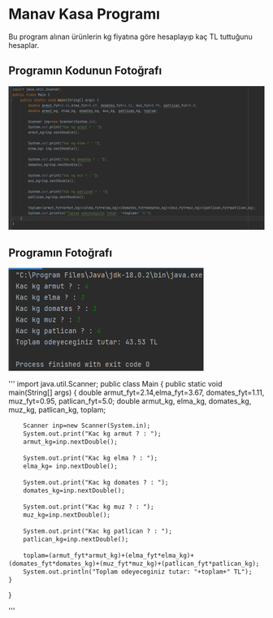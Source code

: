 # Manav Kasa Programı
Bu program alınan ürünlerin kg fiyatına göre hesaplayıp kaç TL tuttuğunu hesaplar.
## Programın Kodunun Fotoğrafı
![kodlar](images/kodlar.png)

## Programın Fotoğrafı
![program](images/program.png)

'''
import java.util.Scanner;
public class Main {
    public static void main(String[] args) {
        double armut_fyt=2.14,elma_fyt=3.67, domates_fyt=1.11, muz_fyt=0.95, patlican_fyt=5.0;
        double armut_kg, elma_kg, domates_kg, muz_kg, patlican_kg, toplam;

        Scanner inp=new Scanner(System.in);
        System.out.print("Kac kg armut ? : ");
        armut_kg=inp.nextDouble();

        System.out.print("Kac kg elma ? : ");
        elma_kg= inp.nextDouble();

        System.out.print("Kac kg domates ? : ");
        domates_kg=inp.nextDouble();

        System.out.print("Kac kg muz ? : ");
        muz_kg=inp.nextDouble();

        System.out.print("Kac kg patlican ? : ");
        patlican_kg=inp.nextDouble();

        toplam=(armut_fyt*armut_kg)+(elma_fyt*elma_kg)+(domates_fyt*domates_kg)+(muz_fyt*muz_kg)+(patlican_fyt*patlican_kg);
        System.out.println("Toplam odeyeceginiz tutar: "+toplam+" TL");
    }
}

'''
